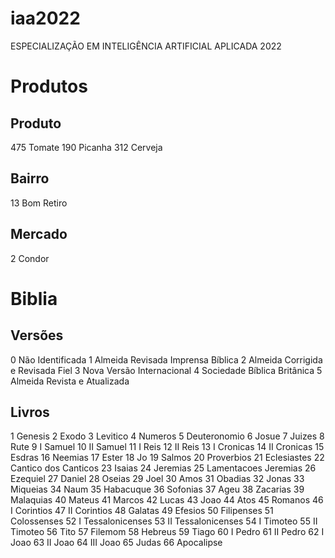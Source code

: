 # iaa2022
ESPECIALIZAÇÃO EM INTELIGÊNCIA ARTIFICIAL APLICADA 2022

# Produtos

## Produto
475  Tomate
190  Picanha
312  Cerveja


## Bairro
13   Bom Retiro
## Mercado
2    Condor

# Biblia

## Versões

0	Não Identificada
1	Almeida Revisada Imprensa Bíblica
2	Almeida Corrigida e Revisada Fiel
3	Nova Versão Internacional
4	Sociedade Bíblica Britânica
5	Almeida Revista e Atualizada


## Livros

1	Genesis
2	Exodo
3	Levitico
4	Numeros
5	Deuteronomio
6	Josue
7	Juizes
8	Rute
9	I Samuel
10	II Samuel
11	I Reis
12	II Reis
13	I Cronicas
14	II Cronicas
15	Esdras
16	Neemias
17	Ester
18	Jo
19	Salmos
20	Proverbios
21	Eclesiastes
22	Cantico dos Canticos
23	Isaias
24	Jeremias
25	Lamentacoes Jeremias
26	Ezequiel
27	Daniel
28	Oseias
29	Joel
30	Amos
31	Obadias
32	Jonas
33	Miqueias
34	Naum
35	Habacuque
36	Sofonias
37	Ageu
38	Zacarias
39	Malaquias
40	Mateus
41	Marcos
42	Lucas
43	Joao
44	Atos
45	Romanos
46	I Corintios
47	II Corintios
48	Galatas
49	Efesios
50	Filipenses
51	Colossenses
52	I Tessalonicenses
53	II Tessalonicenses
54	I Timoteo
55	II Timoteo
56	Tito
57	Filemom
58	Hebreus
59	Tiago
60	I Pedro
61	II Pedro
62	I Joao
63	II Joao
64	III Joao
65	Judas
66	Apocalipse